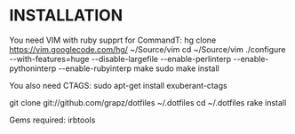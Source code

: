 INSTALLATION
============

You need VIM with ruby supprt for CommandT:
hg clone https://vim.googlecode.com/hg/ ~/Source/vim
cd ~/Source/vim
./configure --with-features=huge --disable-largefile --enable-perlinterp --enable-pythoninterp --enable-rubyinterp
make
sudo make install

You also need CTAGS:
sudo apt-get install exuberant-ctags

git clone git://github.com/grapz/dotfiles ~/.dotfiles
cd ~/.dotfiles
rake install

Gems required:
  irbtools
